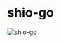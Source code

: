# shio-go


![shio-go](https://user-images.githubusercontent.com/20331936/64263137-5ebd1600-cf59-11e9-9117-4a13ef205578.png)
